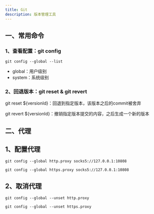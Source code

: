 ```yaml
---
title: Git 
description: 版本管理工具
---
```

## 一、常用命令

### 1、查看配置：git config

`git config --global --list`

- global：用户级别
- system：系统级别

### 2、回退版本：git reset & git revert

git reset ${versionId}：回退到指定版本，该版本之后的commit被舍弃

git revert ${versionId}：撤销指定版本提交的内容，之后生成一个新的版本

## 二、代理

## 1、配置代理

`git config --global http.proxy socks5://127.0.0.1:10808`

`git config --global https.proxy socks5://127.0.0.1:10808`

## 2、取消代理

`git config --global --unset http.proxy`

`git config --global --unset https.proxy`
